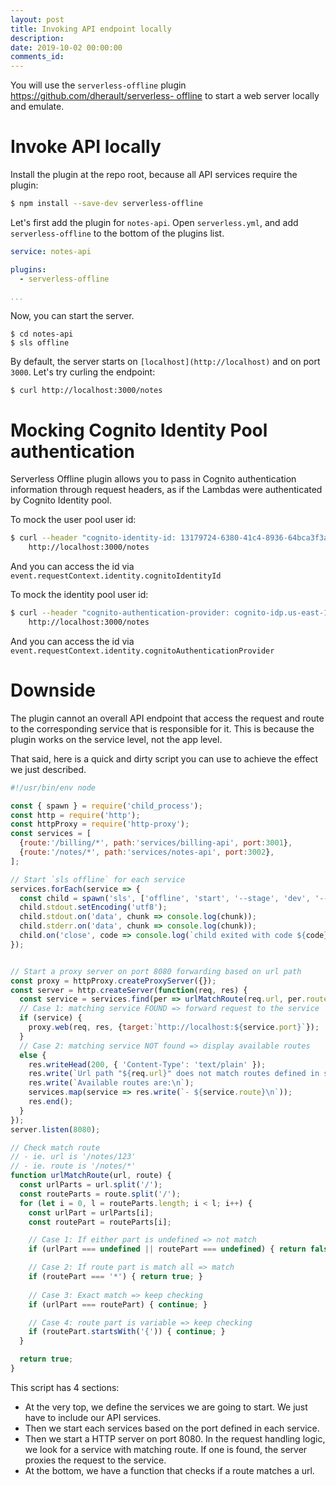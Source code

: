 ```yaml
---
layout: post
title: Invoking API endpoint locally
description: 
date: 2019-10-02 00:00:00
comments_id: 
---
```


You will use the `serverless-offline` plugin [https://github.com/dherault/serverless- offline](https://github.com/dherault/serverless-offline) to start a web server locally and emulate.

# Invoke API locally

Install the plugin at the repo root, because all API services require the plugin:
``` bash
$ npm install --save-dev serverless-offline
```
Let's first add the plugin for `notes-api`. Open `serverless.yml`, and add `serverless-offline` to the bottom of the plugins list.
``` yaml
service: notes-api

plugins:
  - serverless-offline

...
```
Now, you can start the server. 
```
$ cd notes-api
$ sls offline
```
By default,  the server starts on `[localhost](http://localhost)` and on port `3000`. Let's try curling the endpoint:
```
$ curl http://localhost:3000/notes
```
# Mocking Cognito Identity Pool authentication

Serverless Offline plugin allows you to pass in Cognito authentication information through request headers, as if the Lambdas were authenticated by Cognito Identity pool.

To mock the user pool user id: 
``` bash
$ curl --header "cognito-identity-id: 13179724-6380-41c4-8936-64bca3f3a25b" \
    http://localhost:3000/notes
```
And you can access the id via `event.requestContext.identity.cognitoIdentityId`

To mock the identity pool user id:
``` bash
$ curl --header "cognito-authentication-provider: cognito-idp.us-east-1.amazonaws.com/us-east-1_Jw6lUuyG2,cognito-idp.us-east-1.amazonaws.com/us-east-1_Jw6lUuyG2:CognitoSignIn:5f24dbc9-d3ab-4bce-8d5f-eafaeced67ff" \
    http://localhost:3000/notes
```
And you can access the id via `event.requestContext.identity.cognitoAuthenticationProvider`

# Downside

The plugin cannot an overall API endpoint that access the request and route to the corresponding service that is responsible for it. This is because the plugin works on the service level, not the app level.

That said, here is a quick and dirty script you can use to achieve the effect we just described.
``` javascript
#!/usr/bin/env node

const { spawn } = require('child_process');
const http = require('http');
const httpProxy = require('http-proxy');
const services = [
  {route:'/billing/*', path:'services/billing-api', port:3001},
  {route:'/notes/*', path:'services/notes-api', port:3002},
];

// Start `sls offline` for each service
services.forEach(service => {
  const child = spawn('sls', ['offline', 'start', '--stage', 'dev', '--port', service.port], {cwd: service.path});
  child.stdout.setEncoding('utf8');
  child.stdout.on('data', chunk => console.log(chunk));
  child.stderr.on('data', chunk => console.log(chunk));
  child.on('close', code => console.log(`child exited with code ${code}`));
});


// Start a proxy server on port 8080 forwarding based on url path
const proxy = httpProxy.createProxyServer({});
const server = http.createServer(function(req, res) {
  const service = services.find(per => urlMatchRoute(req.url, per.route));
  // Case 1: matching service FOUND => forward request to the service
  if (service) {
    proxy.web(req, res, {target:`http://localhost:${service.port}`});
  }
  // Case 2: matching service NOT found => display available routes
  else {
    res.writeHead(200, { 'Content-Type': 'text/plain' });
    res.write(`Url path "${req.url}" does not match routes defined in services\n\n`);
    res.write(`Available routes are:\n`);
    services.map(service => res.write(`- ${service.route}\n`));
    res.end();
  }
});
server.listen(8080);

// Check match route
// - ie. url is '/notes/123'
// - ie. route is '/notes/*'
function urlMatchRoute(url, route) {
  const urlParts = url.split('/');
  const routeParts = route.split('/');
  for (let i = 0, l = routeParts.length; i < l; i++) {
    const urlPart = urlParts[i];
    const routePart = routeParts[i];

    // Case 1: If either part is undefined => not match
    if (urlPart === undefined || routePart === undefined) { return false; }

    // Case 2: If route part is match all => match
    if (routePart === '*') { return true; }
 
    // Case 3: Exact match => keep checking
    if (urlPart === routePart) { continue; }

    // Case 4: route part is variable => keep checking
    if (routePart.startsWith('{')) { continue; }
  }

  return true;
}
```
This script has 4 sections:

- At the very top, we define the services we are going to start. We just have to include our API services.
- Then we start each services based on the port defined in each service.
- Then we start a HTTP server on port 8080. In the request handling logic, we look for a service with matching route. If one is found, the server proxies the request to the service.
- At the bottom, we have a function that checks if a route matches a url.
